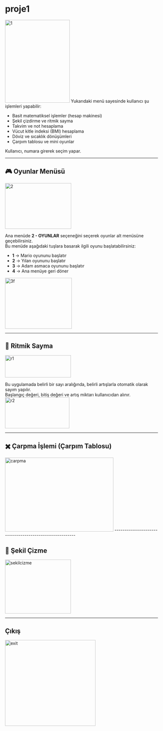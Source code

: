 # proje1

<img width="213" height="272" alt="1" src="https://github.com/user-attachments/assets/3549785f-8bff-4fd9-9bd1-05c382af9bbe" />
Yukarıdaki menü sayesinde kullanıcı şu işlemleri yapabilir:

- Basit matematiksel işlemler (hesap makinesi)
- Şekil çizdirme ve ritmik sayma
- Takvim ve not hesaplama
- Vücut kitle indeksi (BMI) hesaplama
- Döviz ve sıcaklık dönüşümleri
- Çarpım tablosu ve mini oyunlar

Kullanıcı, numara girerek seçim yapar.

--------------------------------------------------------

## 🎮 Oyunlar Menüsü

<img width="218" height="150" alt="2" src="https://github.com/user-attachments/assets/e03b5b0d-8967-4c7e-97b5-b0f314062ae4" />

Ana menüde **2 - OYUNLAR** seçeneğini seçerek oyunlar alt menüsüne geçebilirsiniz.  
Bu menüde aşağıdaki tuşlara basarak ilgili oyunu başlatabilirsiniz:

- **1** → Mario oyununu başlatır  
- **2** → Yılan oyununu başlatır  
- **3** → Adam asmaca oyununu başlatır  
- **4** → Ana menüye geri döner
<img width="220" height="167" alt="3f" src="https://github.com/user-attachments/assets/db3565ef-f95e-4bc3-a066-27204c6cd5ad" />


------------------------------------------------------

## 🔢 Ritmik Sayma

<img width="217" height="73" alt="r1" src="https://github.com/user-attachments/assets/a54c17f8-d60e-47b4-b306-3c0cef0e2a3c" />

Bu uygulamada belirli bir sayı aralığında, belirli artışlarla otomatik olarak sayım yapılır.  
Başlangıç değeri, bitiş değeri ve artış miktarı kullanıcıdan alınır.
<img width="212" height="102" alt="r2" src="https://github.com/user-attachments/assets/01453f19-8440-4f2b-a10f-1eb55d713a54" />

----------------------------------------------------------

## ✖️ Çarpma İşlemi (Çarpım Tablosu)
<img width="357" height="243" alt="carpma" src="https://github.com/user-attachments/assets/0f6bb5bb-8a17-4177-9365-d67c4ef09894" />
----------------------------------------------------------

## 🧱 Şekil Çizme
<img width="217" height="177" alt="sekilcizme" src="https://github.com/user-attachments/assets/ae017d5e-da9c-4173-8545-7454550607be" />

--------------------------------------------------------
## Çıkış
<img width="298" height="282" alt="exit" src="https://github.com/user-attachments/assets/fc7a522e-8ba2-44a0-ad80-11cb285da6a9" />




